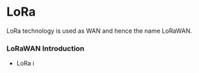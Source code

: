 # LoRa

LoRa technology is used as WAN and hence the name LoRaWAN.

### LoRaWAN Introduction
* LoRa i
